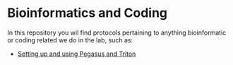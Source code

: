 # Bioinformatics and Coding

In this repository you wil find protocols pertaining to anything bioinformatic or coding related we do in the lab, such as: 
* [Setting up and using Pegasus and Triton](https://github.com/Cnidimmunity-Lab/Bioinformatics_Coding/blob/main/Pegasus_Triton_Setup.md)

